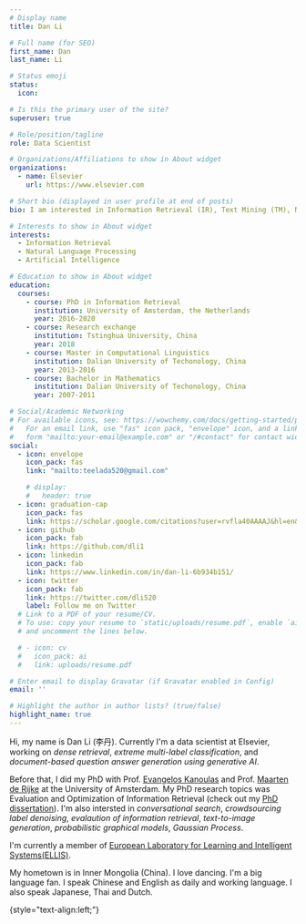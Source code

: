 ```yaml
---
# Display name
title: Dan Li

# Full name (for SEO)
first_name: Dan
last_name: Li

# Status emoji
status:
  icon: 

# Is this the primary user of the site?
superuser: true

# Role/position/tagline
role: Data Scientist 

# Organizations/Affiliations to show in About widget
organizations:
  - name: Elsevier 
    url: https://www.elsevier.com

# Short bio (displayed in user profile at end of posts)
bio: I am interested in Information Retrieval (IR), Text Mining (TM), Natural Language Processing (NLP) and general Artificial Intelligence (AI). 

# Interests to show in About widget
interests:
  - Information Retrieval
  - Natural Language Processing
  - Artificial Intelligence

# Education to show in About widget
education:
  courses:
    - course: PhD in Information Retrieval
      institution: University of Amsterdam, the Netherlands
      year: 2016-2020
    - course: Research exchange
      institution: Tstinghua University, China
      year: 2018
    - course: Master in Computational Linguistics
      institution: Dalian University of Techonology, China
      year: 2013-2016
    - course: Bachelor in Mathematics 
      institution: Dalian University of Techonology, China
      year: 2007-2011

# Social/Academic Networking
# For available icons, see: https://wowchemy.com/docs/getting-started/page-builder/#icons
#   For an email link, use "fas" icon pack, "envelope" icon, and a link in the
#   form "mailto:your-email@example.com" or "/#contact" for contact widget.
social:
  - icon: envelope
    icon_pack: fas
    link: "mailto:teelada520@gmail.com"

    # display:
    #   header: true
  - icon: graduation-cap 
    icon_pack: fas
    link: https://scholar.google.com/citations?user=rvfla40AAAAJ&hl=en&authuser=1
  - icon: github
    icon_pack: fab
    link: https://github.com/dli1
  - icon: linkedin
    icon_pack: fab
    link: https://www.linkedin.com/in/dan-li-6b934b151/
  - icon: twitter
    icon_pack: fab
    link: https://twitter.com/dli520
    label: Follow me on Twitter
  # Link to a PDF of your resume/CV.
  # To use: copy your resume to `static/uploads/resume.pdf`, enable `ai` icons in `params.yaml`,
  # and uncomment the lines below.

  # - icon: cv
  #   icon_pack: ai
  #   link: uploads/resume.pdf

# Enter email to display Gravatar (if Gravatar enabled in Config)
email: ''

# Highlight the author in author lists? (true/false)
highlight_name: true
---
```


Hi, my name is Dan Li (李丹). Currently I'm a data scientist at Elsevier, working on *dense retrieval*, *extreme multi-label classification*, and *document-based question answer generation using generative AI*. 

Before that, I did my PhD with Prof. [Evangelos Kanoulas](https://staff.fnwi.uva.nl/e.kanoulas/) and Prof. [Maarten de Rijke](https://staff.fnwi.uva.nl/m.derijke/) at the University of Amsterdam. My PhD research topics was Evaluation and Optimization of Information Retrieval (check out my [PhD dissertation](https://dare.uva.nl/search?identifier=3438a2b6-9271-4f2c-add5-3c811cc48d42)). I'm also intersted in *conversational search*, *crowdsourcing label denoising*, *evalaution of information retrieval*, *text-to-image generation*, *probabilistic graphical models*, *Gaussian Process*.

I'm currently a member of [European Laboratory for Learning and Intelligent Systems(ELLIS)](https://ellis.eu/members).

My hometown is in Inner Mongolia (China). I love dancing. I'm a big language fan. I speak Chinese and English as daily and working language. I also speak Japanese, Thai and Dutch.


{style="text-align:left;"}
